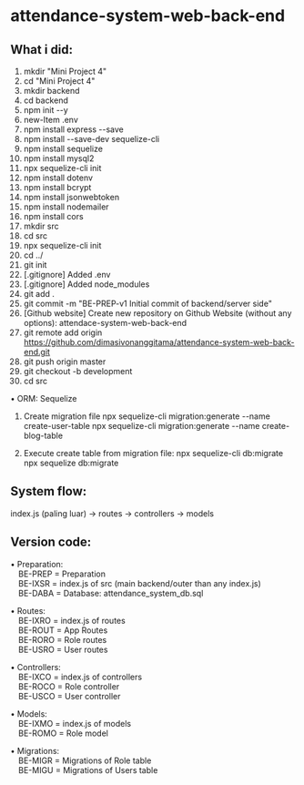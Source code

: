 # attendance-system-web-back-end

## What i did:

1. mkdir "Mini Project 4"
2. cd "Mini Project 4"
3. mkdir backend
4. cd backend
5. npm init --y
6. new-Item .env
7. npm install express --save
8. npm install --save-dev sequelize-cli
9. npm install sequelize
10. npm install mysql2
11. npx sequelize-cli init
12. npm install dotenv
13. npm install bcrypt
14. npm install jsonwebtoken
15. npm install nodemailer
16. npm install cors
17. mkdir src
18. cd src
19. npx sequelize-cli init
20. cd ../
21. git init
22. [.gitignore] Added .env
23. [.gitignore] Added node_modules
24. git add .
25. git commit -m "BE-PREP-v1 Initial commit of backend/server side"
26. [Github website] Create new repository on Github Website (without any options): attendace-system-web-back-end
27. git remote add origin https://github.com/dimasivonanggitama/attendance-system-web-back-end.git
28. git push origin master
29. git checkout -b development
30. cd src

• ORM: Sequelize
1. Create migration file
npx sequelize-cli migration:generate --name create-user-table
npx sequelize-cli migration:generate --name create-blog-table

2. Execute create table from migration file:
npx sequelize-cli db:migrate
npx sequelize db:migrate

## System flow:

index.js (paling luar) -> routes -> controllers -> models

## Version code:
• Preparation:\
&emsp;BE-PREP = Preparation\
&emsp;BE-IXSR = index.js of src (main backend/outer than any index.js)\
&emsp;BE-DABA = Database: attendance_system_db.sql

• Routes:\
&emsp;BE-IXRO = index.js of routes\
&emsp;BE-ROUT = App Routes\
&emsp;BE-RORO = Role routes\
&emsp;BE-USRO = User routes

• Controllers:\
&emsp;BE-IXCO = index.js of controllers\
&emsp;BE-ROCO = Role controller\
&emsp;BE-USCO = User controller

• Models:\
&emsp;BE-IXMO = index.js of models\
&emsp;BE-ROMO = Role model

• Migrations:\
&emsp;BE-MIGR = Migrations of Role table\
&emsp;BE-MIGU = Migrations of Users table